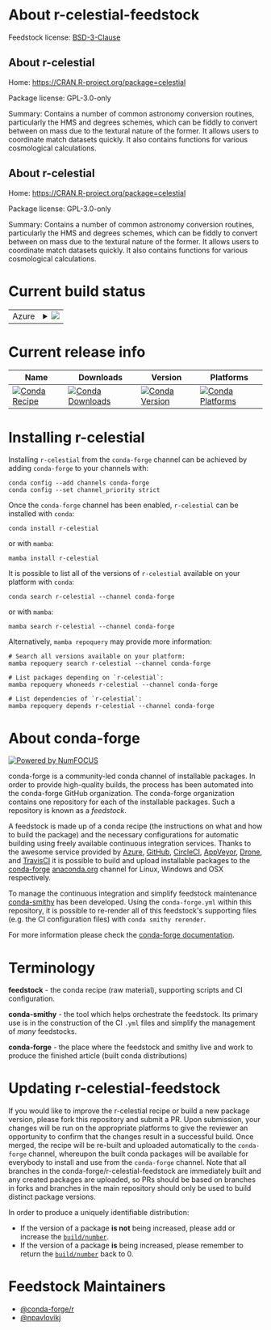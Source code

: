 About r-celestial-feedstock
===========================

Feedstock license: [BSD-3-Clause](https://github.com/conda-forge/r-celestial-feedstock/blob/main/LICENSE.txt)


About r-celestial
-----------------

Home: https://CRAN.R-project.org/package=celestial

Package license: GPL-3.0-only

Summary: Contains a number of common astronomy conversion routines, particularly the HMS and degrees schemes, which can be fiddly to convert between on mass due to the textural nature of the former. It allows users to coordinate match datasets quickly. It also contains functions for various cosmological calculations.

About r-celestial
-----------------

Home: https://CRAN.R-project.org/package=celestial

Package license: GPL-3.0-only

Summary: Contains a number of common astronomy conversion routines, particularly the HMS and degrees schemes, which can be fiddly to convert between on mass due to the textural nature of the former. It allows users to coordinate match datasets quickly. It also contains functions for various cosmological calculations.

Current build status
====================


<table>
    
  <tr>
    <td>Azure</td>
    <td>
      <details>
        <summary>
          <a href="https://dev.azure.com/conda-forge/feedstock-builds/_build/latest?definitionId=1026&branchName=main">
            <img src="https://dev.azure.com/conda-forge/feedstock-builds/_apis/build/status/r-celestial-feedstock?branchName=main">
          </a>
        </summary>
        <table>
          <thead><tr><th>Variant</th><th>Status</th></tr></thead>
          <tbody><tr>
              <td>linux_64_r_base4.4</td>
              <td>
                <a href="https://dev.azure.com/conda-forge/feedstock-builds/_build/latest?definitionId=1026&branchName=main">
                  <img src="https://dev.azure.com/conda-forge/feedstock-builds/_apis/build/status/r-celestial-feedstock?branchName=main&jobName=linux&configuration=linux%20linux_64_r_base4.4" alt="variant">
                </a>
              </td>
            </tr><tr>
              <td>linux_64_r_base4.5</td>
              <td>
                <a href="https://dev.azure.com/conda-forge/feedstock-builds/_build/latest?definitionId=1026&branchName=main">
                  <img src="https://dev.azure.com/conda-forge/feedstock-builds/_apis/build/status/r-celestial-feedstock?branchName=main&jobName=linux&configuration=linux%20linux_64_r_base4.5" alt="variant">
                </a>
              </td>
            </tr><tr>
              <td>osx_64_r_base4.4</td>
              <td>
                <a href="https://dev.azure.com/conda-forge/feedstock-builds/_build/latest?definitionId=1026&branchName=main">
                  <img src="https://dev.azure.com/conda-forge/feedstock-builds/_apis/build/status/r-celestial-feedstock?branchName=main&jobName=osx&configuration=osx%20osx_64_r_base4.4" alt="variant">
                </a>
              </td>
            </tr><tr>
              <td>osx_64_r_base4.5</td>
              <td>
                <a href="https://dev.azure.com/conda-forge/feedstock-builds/_build/latest?definitionId=1026&branchName=main">
                  <img src="https://dev.azure.com/conda-forge/feedstock-builds/_apis/build/status/r-celestial-feedstock?branchName=main&jobName=osx&configuration=osx%20osx_64_r_base4.5" alt="variant">
                </a>
              </td>
            </tr><tr>
              <td>win_64_r_base4.4</td>
              <td>
                <a href="https://dev.azure.com/conda-forge/feedstock-builds/_build/latest?definitionId=1026&branchName=main">
                  <img src="https://dev.azure.com/conda-forge/feedstock-builds/_apis/build/status/r-celestial-feedstock?branchName=main&jobName=win&configuration=win%20win_64_r_base4.4" alt="variant">
                </a>
              </td>
            </tr><tr>
              <td>win_64_r_base4.5</td>
              <td>
                <a href="https://dev.azure.com/conda-forge/feedstock-builds/_build/latest?definitionId=1026&branchName=main">
                  <img src="https://dev.azure.com/conda-forge/feedstock-builds/_apis/build/status/r-celestial-feedstock?branchName=main&jobName=win&configuration=win%20win_64_r_base4.5" alt="variant">
                </a>
              </td>
            </tr>
          </tbody>
        </table>
      </details>
    </td>
  </tr>
</table>

Current release info
====================

| Name | Downloads | Version | Platforms |
| --- | --- | --- | --- |
| [![Conda Recipe](https://img.shields.io/badge/recipe-r--celestial-green.svg)](https://anaconda.org/conda-forge/r-celestial) | [![Conda Downloads](https://img.shields.io/conda/dn/conda-forge/r-celestial.svg)](https://anaconda.org/conda-forge/r-celestial) | [![Conda Version](https://img.shields.io/conda/vn/conda-forge/r-celestial.svg)](https://anaconda.org/conda-forge/r-celestial) | [![Conda Platforms](https://img.shields.io/conda/pn/conda-forge/r-celestial.svg)](https://anaconda.org/conda-forge/r-celestial) |

Installing r-celestial
======================

Installing `r-celestial` from the `conda-forge` channel can be achieved by adding `conda-forge` to your channels with:

```
conda config --add channels conda-forge
conda config --set channel_priority strict
```

Once the `conda-forge` channel has been enabled, `r-celestial` can be installed with `conda`:

```
conda install r-celestial
```

or with `mamba`:

```
mamba install r-celestial
```

It is possible to list all of the versions of `r-celestial` available on your platform with `conda`:

```
conda search r-celestial --channel conda-forge
```

or with `mamba`:

```
mamba search r-celestial --channel conda-forge
```

Alternatively, `mamba repoquery` may provide more information:

```
# Search all versions available on your platform:
mamba repoquery search r-celestial --channel conda-forge

# List packages depending on `r-celestial`:
mamba repoquery whoneeds r-celestial --channel conda-forge

# List dependencies of `r-celestial`:
mamba repoquery depends r-celestial --channel conda-forge
```


About conda-forge
=================

[![Powered by
NumFOCUS](https://img.shields.io/badge/powered%20by-NumFOCUS-orange.svg?style=flat&colorA=E1523D&colorB=007D8A)](https://numfocus.org)

conda-forge is a community-led conda channel of installable packages.
In order to provide high-quality builds, the process has been automated into the
conda-forge GitHub organization. The conda-forge organization contains one repository
for each of the installable packages. Such a repository is known as a *feedstock*.

A feedstock is made up of a conda recipe (the instructions on what and how to build
the package) and the necessary configurations for automatic building using freely
available continuous integration services. Thanks to the awesome service provided by
[Azure](https://azure.microsoft.com/en-us/services/devops/), [GitHub](https://github.com/),
[CircleCI](https://circleci.com/), [AppVeyor](https://www.appveyor.com/),
[Drone](https://cloud.drone.io/welcome), and [TravisCI](https://travis-ci.com/)
it is possible to build and upload installable packages to the
[conda-forge](https://anaconda.org/conda-forge) [anaconda.org](https://anaconda.org/)
channel for Linux, Windows and OSX respectively.

To manage the continuous integration and simplify feedstock maintenance
[conda-smithy](https://github.com/conda-forge/conda-smithy) has been developed.
Using the ``conda-forge.yml`` within this repository, it is possible to re-render all of
this feedstock's supporting files (e.g. the CI configuration files) with ``conda smithy rerender``.

For more information please check the [conda-forge documentation](https://conda-forge.org/docs/).

Terminology
===========

**feedstock** - the conda recipe (raw material), supporting scripts and CI configuration.

**conda-smithy** - the tool which helps orchestrate the feedstock.
                   Its primary use is in the construction of the CI ``.yml`` files
                   and simplify the management of *many* feedstocks.

**conda-forge** - the place where the feedstock and smithy live and work to
                  produce the finished article (built conda distributions)


Updating r-celestial-feedstock
==============================

If you would like to improve the r-celestial recipe or build a new
package version, please fork this repository and submit a PR. Upon submission,
your changes will be run on the appropriate platforms to give the reviewer an
opportunity to confirm that the changes result in a successful build. Once
merged, the recipe will be re-built and uploaded automatically to the
`conda-forge` channel, whereupon the built conda packages will be available for
everybody to install and use from the `conda-forge` channel.
Note that all branches in the conda-forge/r-celestial-feedstock are
immediately built and any created packages are uploaded, so PRs should be based
on branches in forks and branches in the main repository should only be used to
build distinct package versions.

In order to produce a uniquely identifiable distribution:
 * If the version of a package **is not** being increased, please add or increase
   the [``build/number``](https://docs.conda.io/projects/conda-build/en/latest/resources/define-metadata.html#build-number-and-string).
 * If the version of a package **is** being increased, please remember to return
   the [``build/number``](https://docs.conda.io/projects/conda-build/en/latest/resources/define-metadata.html#build-number-and-string)
   back to 0.

Feedstock Maintainers
=====================

* [@conda-forge/r](https://github.com/orgs/conda-forge/teams/r/)
* [@npavlovikj](https://github.com/npavlovikj/)

